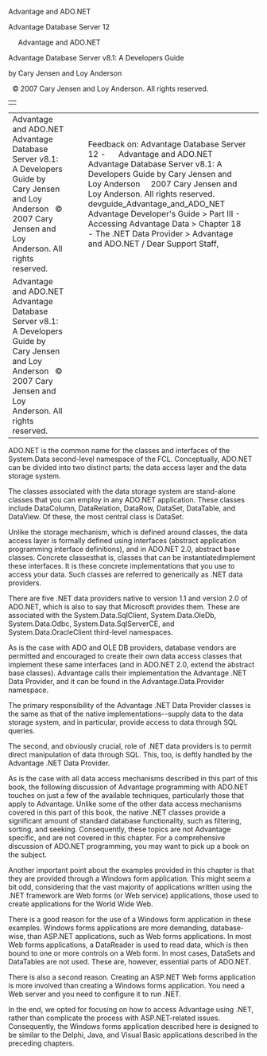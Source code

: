 Advantage and ADO.NET




Advantage Database Server 12  

     Advantage and ADO.NET

Advantage Database Server v8.1: A Developers Guide

by Cary Jensen and Loy Anderson

  © 2007 Cary Jensen and Loy Anderson. All rights reserved.

|  |
| --- |
|  |

|  |  |  |  |  |
| --- | --- | --- | --- | --- |
| Advantage and ADO.NET  Advantage Database Server v8.1: A Developers Guide  by Cary Jensen and Loy Anderson    © 2007 Cary Jensen and Loy Anderson. All rights reserved. |  |  | Feedback on: Advantage Database Server 12 -      Advantage and ADO.NET Advantage Database Server v8.1: A Developers Guide by Cary Jensen and Loy Anderson     2007 Cary Jensen and Loy Anderson. All rights reserved. devguide\_Advantage\_and\_ADO\_NET Advantage Developer's Guide > Part III - Accessing Advantage Data > Chapter 18 - The .NET Data Provider > Advantage and ADO.NET / Dear Support Staff, |  |
| Advantage and ADO.NET  Advantage Database Server v8.1: A Developers Guide  by Cary Jensen and Loy Anderson    © 2007 Cary Jensen and Loy Anderson. All rights reserved. |  |  |  |  |

ADO.NET is the common name for the classes and interfaces of the System.Data second-level namespace of the FCL. Conceptually, ADO.NET can be divided into two distinct parts: the data access layer and the data storage system.

The classes associated with the data storage system are stand-alone classes that you can employ in any ADO.NET application. These classes include DataColumn, DataRelation, DataRow, DataSet, DataTable, and DataView. Of these, the most central class is DataSet.

Unlike the storage mechanism, which is defined around classes, the data access layer is formally defined using interfaces (abstract application programming interface definitions), and in ADO.NET 2.0, abstract base classes. Concrete classesthat is, classes that can be instantiatedimplement these interfaces. It is these concrete implementations that you use to access your data. Such classes are referred to generically as .NET data providers.

There are five .NET data providers native to version 1.1 and version 2.0 of ADO.NET, which is also to say that Microsoft provides them. These are associated with the System.Data.SqlClient, System.Data.OleDb, System.Data.Odbc, System.Data.SqlServerCE, and System.Data.OracleClient third-level namespaces.

As is the case with ADO and OLE DB providers, database vendors are permitted and encouraged to create their own data access classes that implement these same interfaces (and in ADO.NET 2.0, extend the abstract base classes). Advantage calls their implementation the Advantage .NET Data Provider, and it can be found in the Advantage.Data.Provider namespace.

The primary responsibility of the Advantage .NET Data Provider classes is the same as that of the native implementations--supply data to the data storage system, and in particular, provide access to data through SQL queries.

The second, and obviously crucial, role of .NET data providers is to permit direct manipulation of data through SQL. This, too, is deftly handled by the Advantage .NET Data Provider.

As is the case with all data access mechanisms described in this part of this book, the following discussion of Advantage programming with ADO.NET touches on just a few of the available techniques, particularly those that apply to Advantage. Unlike some of the other data access mechanisms covered in this part of this book, the native .NET classes provide a significant amount of standard database functionality, such as filtering, sorting, and seeking. Consequently, these topics are not Advantage specific, and are not covered in this chapter. For a comprehensive discussion of ADO.NET programming, you may want to pick up a book on the subject.

Another important point about the examples provided in this chapter is that they are provided through a Windows form application. This might seem a bit odd, considering that the vast majority of applications written using the .NET framework are Web forms (or Web service) applications, those used to create applications for the World Wide Web.

There is a good reason for the use of a Windows form application in these examples. Windows forms applications are more demanding, database-wise, than ASP.NET applications, such as Web forms applications. In most Web forms applications, a DataReader is used to read data, which is then bound to one or more controls on a Web form. In most cases, DataSets and DataTables are not used. These are, however, essential parts of ADO.NET.

There is also a second reason. Creating an ASP.NET Web forms application is more involved than creating a Windows forms application. You need a Web server and you need to configure it to run .NET.

In the end, we opted for focusing on how to access Advantage using .NET, rather than complicate the process with ASP.NET-related issues. Consequently, the Windows forms application described here is designed to be similar to the Delphi, Java, and Visual Basic applications described in the preceding chapters.